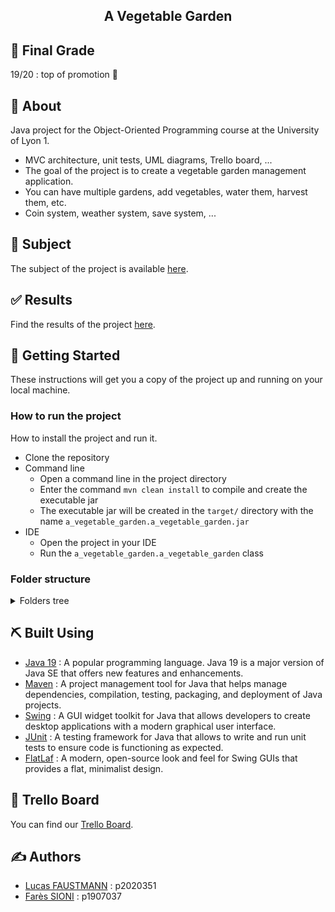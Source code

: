 <h2 align="center">A Vegetable Garden</h2>

## 📝 Final Grade

19/20 : top of promotion 🙌

## 🧐 About

Java project for the Object-Oriented Programming course at the University of Lyon 1.

- MVC architecture, unit tests, UML diagrams, Trello board, ...
- The goal of the project is to create a vegetable garden management application.
- You can have multiple gardens, add vegetables, water them, harvest them, etc.
- Coin system, weather system, save system, ...

## 📓 Subject

The subject of the project is available [here](project_subject.pdf).

## ✅ Results

Find the results of the project [here](Rapport.pdf).

## 🏁 Getting Started

These instructions will get you a copy of the project up and running on your local machine.

### How to run the project

How to install the project and run it.

- Clone the repository
- Command line
    - Open a command line in the project directory
    - Enter the command ```mvn clean install``` to compile and create the executable jar
    - The executable jar will be created in the `target/` directory with the
      name `a_vegetable_garden.a_vegetable_garden.jar`
- IDE
    - Open the project in your IDE
    - Run the `a_vegetable_garden.a_vegetable_garden` class

### Folder structure

<details>
<summary>Folders tree</summary>

```
├── images
├── saves
│
└── src
     ├── main
     │    └── java
     │        ├── a_vegetable_garden.modele
     │        │   ├── legumes
     │        │   ├── meteo
     │        │   ├── player
     │        │   ├── potagers
     │        │   └── save_load
     │        │
     │        └── a_vegetable_garden.vue_controleur
     │            ├── icon
     │            └── vues
     │                ├── components
     │                └── windows
     │
     └──test
         └── java
             ├── a_vegetable_garden.modele
             │   ├── legumes
             │   ├── meteo
             │   └── potagers
             │         └── cases
             │
             └── a_vegetable_garden.vue_controleur
                    └── icon
```

</details>

## ⛏️ Built Using

- [Java 19](https://www.oracle.com/java/technologies/javase/jdk19-archive-downloads.html) : A popular programming
  language. Java 19 is a major version of Java SE that offers new features
  and enhancements.
- [Maven](https://maven.apache.org/) : A project management tool for Java that helps manage dependencies, compilation,
  testing, packaging, and deployment of Java projects.
- [Swing](https://docs.oracle.com/javase/7/docs/api/javax/swing/package-summary.html) : A GUI widget toolkit for Java
  that allows developers to create desktop applications with a modern graphical user interface.
- [JUnit](https://junit.org/junit5/) : A testing framework for Java that allows to write and run unit tests
  to ensure code is functioning as expected.
- [FlatLaf](https://github.com/JFormDesigner/FlatLaf) : A modern, open-source look and feel for Swing GUIs that provides
  a flat, minimalist design.

## 📌 Trello Board

You can find our [Trello Board](https://trello.com/b/c6MRIEao/tableau-agile).

## ✍️ Authors

- [Lucas FAUSTMANN](https://forge.univ-lyon1.fr/p2020351) : p2020351
- [Farès SIONI](https://forge.univ-lyon1.fr/p1907037) : p1907037
